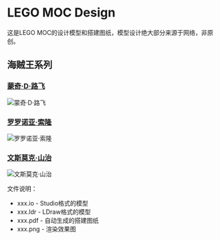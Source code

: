 # LEGO MOC Design

这是LEGO MOC的设计模型和搭建图纸，模型设计绝大部分来源于网络，非原创。

## 海贼王系列

### [蒙奇·D·路飞](https://gitee.com/liaoxuefeng/lego-moc-design/tree/master/monkey-d-luffy-cube)

![蒙奇·D·路飞](https://gitee.com/liaoxuefeng/lego-moc-design/raw/master/monkey-d-luffy-cube/money-d-luffy-cube.png "蒙奇·D·路飞")

### [罗罗诺亚·索隆](https://gitee.com/liaoxuefeng/lego-moc-design/tree/master/roronoa-zoro-cube)

![罗罗诺亚·索隆](https://gitee.com/liaoxuefeng/lego-moc-design/raw/master/roronoa-zoro-cube/roronoa-zoro-cube.png "罗罗诺亚·索隆")

### [文斯莫克·山治](https://gitee.com/liaoxuefeng/lego-moc-design/tree/master/vinsmoke-sanji-cube)

![文斯莫克·山治](https://gitee.com/liaoxuefeng/lego-moc-design/raw/master/vinsmoke-sanji-cube/vinsmoke-sanji-cube.png "文斯莫克·山治")

文件说明：

- xxx.io - Studio格式的模型
- xxx.ldr - LDraw格式的模型
- xxx.pdf - 自动生成的搭建图纸
- xxx.png - 渲染效果图
